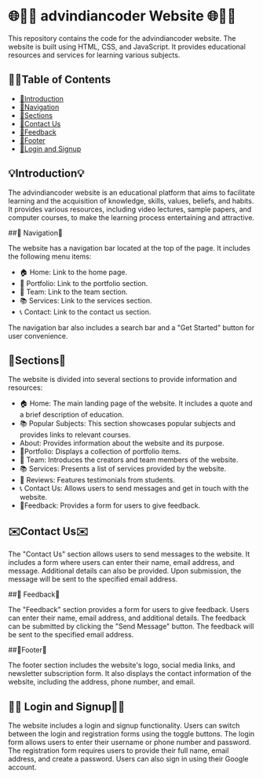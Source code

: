 # 🌐👨‍💻 advindiancoder Website 🌐👨‍💻

This repository contains the code for the advindiancoder website. The website is built using HTML, CSS, and JavaScript. It provides educational resources and services for learning various subjects.

## 🔵📝Table of Contents

- [🔼Introduction](#🔼introduction)
- [🔼Navigation](#🔼navigation)
- [🔼Sections](#🔼sections)
- [🔼Contact Us](#🔼contact-us)
- [🔼Feedback](#🔼feedback)
- [🔼Footer](#🔼footer)
- [🔼Login and Signup](#🔼login-and-signup)

## 💡Introduction💡

The advindiancoder website is an educational platform that aims to facilitate learning and the acquisition of knowledge, skills, values, beliefs, and habits. It provides various resources, including video lectures, sample papers, and computer courses, to make the learning process entertaining and attractive.

##🧭 Navigation🧭

The website has a navigation bar located at the top of the page. It includes the following menu items:

- 🏠 Home: Link to the home page.
- 📁 Portfolio: Link to the portfolio section.
- 👥 Team: Link to the team section.
- 📚 Services: Link to the services section.
- 📞 Contact: Link to the contact us section.

The navigation bar also includes a search bar and a "Get Started" button for user convenience.

## 🔖Sections🔖

The website is divided into several sections to provide information and resources:

- 🏠 Home: The main landing page of the website. It includes a quote and a brief description of education.
- 📚 Popular Subjects: This section showcases popular subjects and provides links to relevant courses.
- About: Provides information about the website and its purpose.
- 📁Portfolio: Displays a collection of portfolio items.
- 👥 Team: Introduces the creators and team members of the website.
- 📚 Services: Presents a list of services provided by the website.
- 📝 Reviews: Features testimonials from students.
- 📞 Contact Us: Allows users to send messages and get in touch with the website.
- 📝Feedback: Provides a form for users to give feedback.

## ✉️Contact Us✉️

The "Contact Us" section allows users to send messages to the website. It includes a form where users can enter their name, email address, and message. Additional details can also be provided. Upon submission, the message will be sent to the specified email address.

##💬 Feedback💬

The "Feedback" section provides a form for users to give feedback. Users can enter their name, email address, and additional details. The feedback can be submitted by clicking the "Send Message" button. The feedback will be sent to the specified email address.

##👣Footer👣

The footer section includes the website's logo, social media links, and newsletter subscription form. It also displays the contact information of the website, including the address, phone number, and email.

## 🔑🔐  Login and Signup🔑🔐 

The website includes a login and signup functionality. Users can switch between the login and registration forms using the toggle buttons. The login form allows users to enter their username or phone number and password. The registration form requires users to provide their full name, email address, and create a password. Users can also sign in using their Google account.
